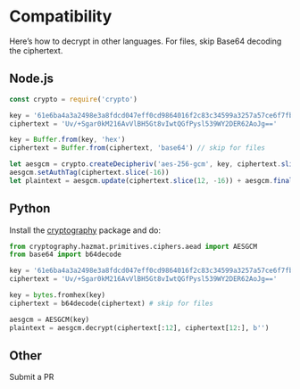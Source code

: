 # Compatibility

Here’s how to decrypt in other languages. For files, skip Base64 decoding the ciphertext.

## Node.js

```js
const crypto = require('crypto')

key = '61e6ba4a3a2498e3a8fdcd047eff0cd9864016f2c83c34599a3257a57ce6f7fb'
ciphertext = 'Uv/+Sgar0kM216AvVlBH5Gt8vIwtQGfPysl539WY2DER62AoJg=='

key = Buffer.from(key, 'hex')
ciphertext = Buffer.from(ciphertext, 'base64') // skip for files

let aesgcm = crypto.createDecipheriv('aes-256-gcm', key, ciphertext.slice(0, 12))
aesgcm.setAuthTag(ciphertext.slice(-16))
let plaintext = aesgcm.update(ciphertext.slice(12, -16)) + aesgcm.final()
```

## Python

Install the [cryptography](https://cryptography.io/en/latest/) package and do:

```py
from cryptography.hazmat.primitives.ciphers.aead import AESGCM
from base64 import b64decode

key = '61e6ba4a3a2498e3a8fdcd047eff0cd9864016f2c83c34599a3257a57ce6f7fb'
ciphertext = 'Uv/+Sgar0kM216AvVlBH5Gt8vIwtQGfPysl539WY2DER62AoJg=='

key = bytes.fromhex(key)
ciphertext = b64decode(ciphertext) # skip for files

aesgcm = AESGCM(key)
plaintext = aesgcm.decrypt(ciphertext[:12], ciphertext[12:], b'')
```

## Other

Submit a PR
